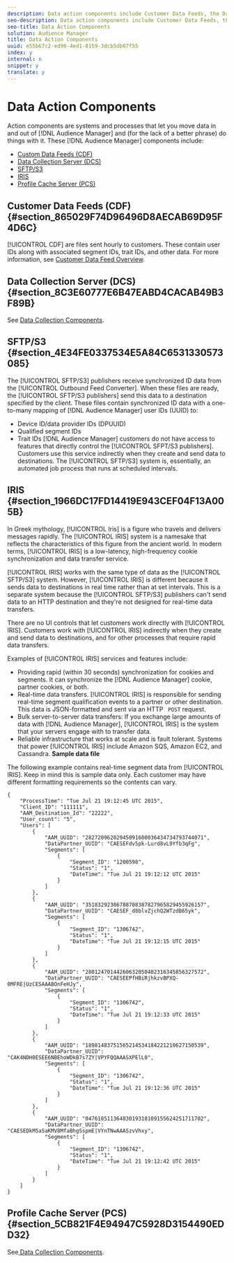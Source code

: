 ```yaml
---
description: Data action components include Customer Data Feeds, the Data Collection Server, SFTP/S3/HTTP publishers, IRIS, and the Profile Cache Server.
seo-description: Data action components include Customer Data Feeds, the Data Collection Server, SFTP/S3/HTTP publishers, IRIS, and the Profile Cache Server.
seo-title: Data Action Components
solution: Audience Manager
title: Data Action Components
uuid: e55b67c2-ed96-4ed1-8159-3dcb5db07f55
index: y
internal: n
snippet: y
translate: y
---
```


# Data Action Components

Action components are systems and processes that let you move data in and out of [!DNL  Audience Manager] and (for the lack of a better phrase) do things with it. These [!DNL  Audience Manager] components include: 

* [ Custom Data Feeds (CDF) ](../../c_reference/c_compintro/c_compact.md#section_865029F74D96496D8AECAB69D95F4D6C)
* [ Data Collection Server (DCS) ](../../c_reference/c_compintro/c_compact.md#section_8C3E60777E6B47EABD4CACAB49B3F89B)
* [ SFTP/S3 ](../../c_reference/c_compintro/c_compact.md#section_4E34FE0337534E5A84C6531330573085)
* [ IRIS ](../../c_reference/c_compintro/c_compact.md#section_1966DC17FD14419E943CEF04F13A005B)
* [ Profile Cache Server (PCS) ](../../c_reference/c_compintro/c_compact.md#section_5CB821F4E94947C5928D3154490EDD32)

## Customer Data Feeds (CDF) {#section_865029F74D96496D8AECAB69D95F4D6C}

[!UICONTROL  CDF] are files sent hourly to customers. These contain user IDs along with associated segment IDs, trait IDs, and other data. For more information, see [ Customer Data Feed Overview](../../c_features/cdf-intro/cdf-intro.md#concept_114B993EC5E246AE8CDD55E695B344FC). 

## Data Collection Server (DCS) {#section_8C3E60777E6B47EABD4CACAB49B3F89B}

See [ Data Collection Components](../../c_reference/c_compintro/c_compcollect.md#concept_66CFFEBF5E8B41ED94082D562A93506E). 

## SFTP/S3 {#section_4E34FE0337534E5A84C6531330573085}

The [!UICONTROL  SFTP/S3] publishers receive synchronized ID data from the [!UICONTROL  Outbound Feed Converter]. When these files are ready, the [!UICONTROL  SFTP/S3 publishers] send this data to a destination specified by the client. These files contain synchronized ID data with a one-to-many mapping of [!DNL  Audience Manager] user IDs (UUID) to: 

* Device ID/data provider IDs (DPUUID)
* Qualified segment IDs
* Trait IDs
[!DNL  Audience Manager] customers do not have access to features that directly control the [!UICONTROL  SFPT/S3 publishers]. Customers use this service indirectly when they create and send data to destinations. The [!UICONTROL  SFTP/S3] system is, essentially, an automated job process that runs at scheduled intervals. 

## IRIS {#section_1966DC17FD14419E943CEF04F13A005B}

In Greek mythology, [!UICONTROL  Iris] is a figure who travels and delivers messages rapidly. The [!UICONTROL  IRIS] system is a namesake that reflects the characteristics of this figure from the ancient world. In modern terms, [!UICONTROL  IRIS] is a low-latency, high-frequency cookie synchronization and data transfer service. 

[!UICONTROL  IRIS] works with the same type of data as the [!UICONTROL  SFTP/S3] system. However, [!UICONTROL  IRIS] is different because it sends data to destinations in real time rather than at set intervals. This is a separate system because the [!UICONTROL  SFTP/S3] publishers can't send data to an HTTP destination and they're not designed for real-time data transfers. 

There are no UI controls that let customers work directly with [!UICONTROL  IRIS]. Customers work with [!UICONTROL  IRIS] indirectly when they create and send data to destinations, and for other processes that require rapid data transfers. 

Examples of [!UICONTROL  IRIS] services and features include: 

* Providing rapid (within 30 seconds) synchronization for cookies and segments. It can synchronize the [!DNL  Audience Manager] cookie, partner cookies, or both.
* Real-time data transfers. [!UICONTROL  IRIS] is responsible for sending real-time segment qualification events to a partner or other destination. This data is JSON-formatted and sent via an HTTP ` POST` request.
* Bulk server-to-server data transfers: If you exchange large amounts of data with [!DNL  Audience Manager], [!UICONTROL  IRIS] is the system that your servers engage with to transfer data.
* Reliable infrastructure that works at scale and is fault tolerant. Systems that power [!UICONTROL  IRIS] include Amazon SQS, Amazon EC2, and Cassandra.
**Sample data file** 

The following example contains real-time segment data from [!UICONTROL  IRIS]. Keep in mind this is sample data only. Each customer may have different formatting requirements so the contents can vary. 


```
{
    "ProcessTime": "Tue Jul 21 19:12:45 UTC 2015",
    "Client_ID": "111111",
    "AAM_Destination_Id": "22222",
    "User_count": "5",
    "Users": [
        {
            "AAM_UUID": "28272096202945091600036434734793744071",
            "DataPartner_UUID": "CAESEFdv5pk-Lurd8vL9Yfb3qFg",
            "Segments": [
                {
                    "Segment_ID": "1200598",
                    "Status": "1",
                    "DateTime": "Tue Jul 21 19:12:12 UTC 2015"
                }
            ]
        },
        {
            "AAM_UUID": "35183292386788708387827965829455926157",
            "DataPartner_UUID": "CAESEF_d8blvZjchQ2WTzdB65yk",
            "Segments": [
                {
                    "Segment_ID": "1306742",
                    "Status": "1",
                    "DateTime": "Tue Jul 21 19:12:15 UTC 2015"
                }
            ]
        },
        {
            "AAM_UUID": "28012470144260632050402316345856327572",
            "DataPartner_UUID": "CAESEEPfHBiRjhkzvBPXQ-0MFRE|UzCESAAABOnFeHJy",
            "Segments": [
                {
                    "Segment_ID": "1306742",
                    "Status": "1",
                    "DateTime": "Tue Jul 21 19:12:33 UTC 2015"
                }
            ]
        },
        {
            "AAM_UUID": "18981483751565214534184221210627150539",
            "DataPartner_UUID": "CAK4NDH0ESEE6NBEhoWDkB7s7ZY|VPYFQQAAASXPElL0",
            "Segments": [
                {
                    "Segment_ID": "1306742",
                    "Status": "1",
                    "DateTime": "Tue Jul 21 19:12:36 UTC 2015"
                }
            ]
        },
        {
            "AAM_UUID": "04761851136483019318109155624251711702",
            "DataPartner_UUID": "CAESEDkM5aSaKMV8MfaBhgSspmE|VYnTNwAAASzvVhxy",
            "Segments": [
                {
                    "Segment_ID": "1306742",
                    "Status": "1",
                    "DateTime": "Tue Jul 21 19:12:42 UTC 2015"
                }
            ]
        }
    ]
}
```


## Profile Cache Server (PCS) {#section_5CB821F4E94947C5928D3154490EDD32}

See[ Data Collection Components](../../c_reference/c_compintro/c_compcollect.md#concept_66CFFEBF5E8B41ED94082D562A93506E). 
